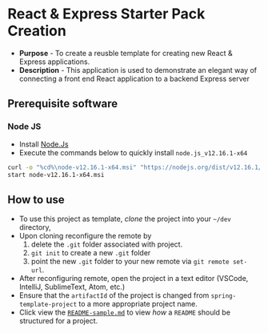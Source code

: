 # React & Express Starter Pack Creation
* **Purpose** - To create a reusble template for creating new React & Express applications.
* **Description** - This application is used to demonstrate an elegant way of connecting a front end React application to a backend Express server

## Prerequisite software
### Node JS
* Install [Node.Js](https://nodejs.org/en/)
* Execute the commands below to quickly install `node.js_v12.16.1-x64`
```bash
curl -o "%cd%\node-v12.16.1-x64.msi" "https://nodejs.org/dist/v12.16.1/node-v12.16.1-x64.msi"
start node-v12.16.1-x64.msi
```

## How to use
* To use this project as template, _clone_ the project into your `~/dev` directory,  
* Upon cloning reconfigure the remote by
    1. delete the `.git` folder associated with project.
    2. `git init` to create a new `.git` folder
    3. point the new `.git` folder to your new remote via `git remote set-url`.
* After reconfiguring remote, open the project in a text editor (VSCode, IntelliJ, SublimeText, Atom, etc.)
* Ensure that the `artifactId` of the project is changed from `spring-template-project` to a more appropriate project name.
* Click view the [`README-sample.md`](./README-sample.md) to view _how_ a `README` should be structured for a project.